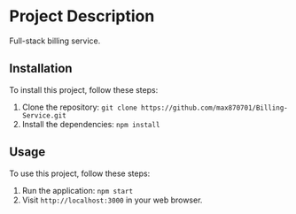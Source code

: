 # Project Description

Full-stack billing service.

## Installation

To install this project, follow these steps:

1. Clone the repository: `git clone https://github.com/max870701/Billing-Service.git`
2. Install the dependencies: `npm install`

## Usage

To use this project, follow these steps:

1. Run the application: `npm start`
2. Visit `http://localhost:3000` in your web browser.